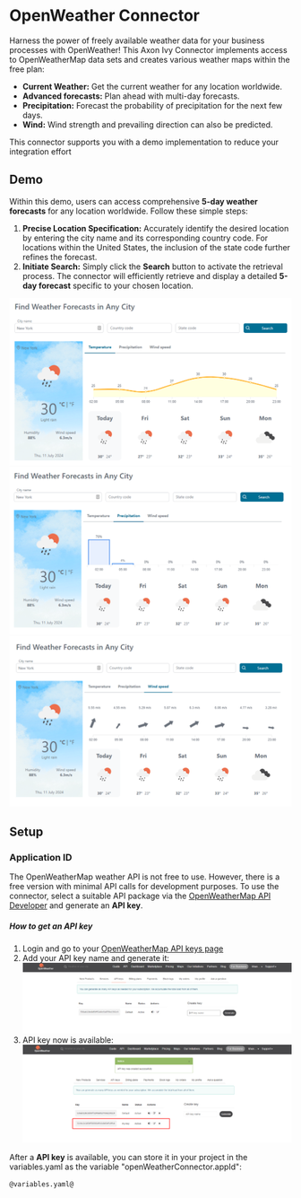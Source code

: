 # OpenWeather Connector

Harness the power of freely available weather data for your business processes with OpenWeather! This Axon Ivy Connector implements access to OpenWeatherMap data sets and creates various weather maps within the free plan:

* **Current Weather:** Get the current weather for any location worldwide.
* **Advanced forecasts:** Plan ahead with multi-day forecasts.
* **Precipitation:** Forecast the probability of precipitation for the next few days.
* **Wind:** Wind strength and prevailing direction can also be predicted.

This connector supports you with a demo implementation to reduce your integration effort

## Demo

Within this demo, users can access comprehensive **5-day weather forecasts** for any location worldwide. Follow these simple steps:

1. **Precise Location Specification:** Accurately identify the desired location by entering the city name and its corresponding country code. For locations within the United States, the inclusion of the state code further refines the forecast.
2. **Initiate Search:** Simply click the **Search** button to activate the retrieval process. The connector will efficiently retrieve and display a detailed **5-day forecast** specific to your chosen location.

![Demo](images/forecast-weather-demo.png)
![Demo](images/precipitation-chart.png)
![Demo](images/wind-chart.png)

## Setup

### Application ID
The OpenWeatherMap weather API is not free to use. However, there is a free version with minimal API calls for development purposes. To use the connector, select a suitable API package via the [OpenWeatherMap API Developer](https://openweathermap.org/api) and generate an **API key**.

##### How to get an API key
1. Login and go to your [OpenWeatherMap API keys page](https://home.openweathermap.org/api_keys)
2. Add your API key name and generate it:
![Register key](images/register-api-key.png)
3. API key now is available:
![Register key](images/register-successful.png)

After a **API key** is available, you can store it in your project in the variables.yaml as the variable "openWeatherConnector.appId":

```
@variables.yaml@ 
```
